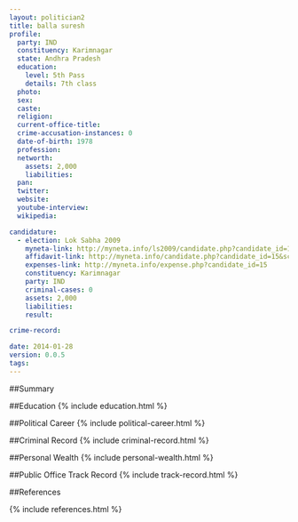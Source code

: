```yaml
---
layout: politician2
title: balla suresh
profile: 
  party: IND
  constituency: Karimnagar
  state: Andhra Pradesh
  education: 
    level: 5th Pass
    details: 7th class
  photo: 
  sex: 
  caste: 
  religion: 
  current-office-title: 
  crime-accusation-instances: 0
  date-of-birth: 1978
  profession: 
  networth: 
    assets: 2,000
    liabilities: 
  pan: 
  twitter: 
  website: 
  youtube-interview: 
  wikipedia: 

candidature: 
  - election: Lok Sabha 2009
    myneta-link: http://myneta.info/ls2009/candidate.php?candidate_id=15
    affidavit-link: http://myneta.info/candidate.php?candidate_id=15&scan=original
    expenses-link: http://myneta.info/expense.php?candidate_id=15
    constituency: Karimnagar 
    party: IND
    criminal-cases: 0
    assets: 2,000
    liabilities: 
    result:  

crime-record: 

date: 2014-01-28
version: 0.0.5
tags: 
---
```

##Summary


##Education
{% include education.html %}


##Political Career
{% include political-career.html %}


##Criminal Record
{% include criminal-record.html %}


##Personal Wealth
{% include personal-wealth.html %}


##Public Office Track Record
{% include track-record.html %}


##References


{% include references.html %}